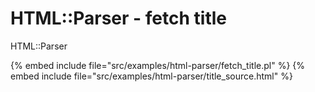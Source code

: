 # HTML::Parser - fetch title

HTML::Parser

{% embed include file="src/examples/html-parser/fetch_title.pl" %}
{% embed include file="src/examples/html-parser/title_source.html" %}


